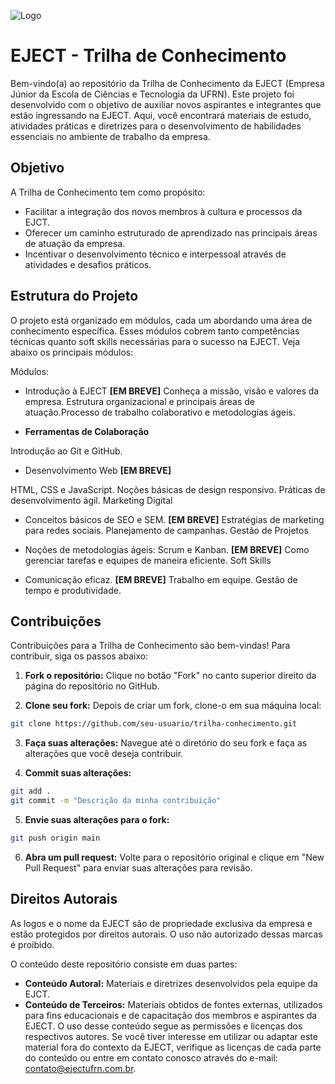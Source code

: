 
![Logo](https://www.ejectufrn.com.br/svgs/logo.svg)


# EJECT - Trilha de Conhecimento

Bem-vindo(a) ao repositório da Trilha de Conhecimento da EJECT (Empresa Júnior da Escola de Ciências e Tecnologia da UFRN). Este projeto foi desenvolvido com o objetivo de auxiliar novos aspirantes e integrantes que estão ingressando na EJECT. Aqui, você encontrará materiais de estudo, atividades práticas e diretrizes para o desenvolvimento de habilidades essenciais no ambiente de trabalho da empresa.


## Objetivo

A Trilha de Conhecimento tem como propósito:

- Facilitar a integração dos novos membros à cultura e processos da EJCT.
- Oferecer um caminho estruturado de aprendizado nas principais áreas de atuação da empresa.
- Incentivar o desenvolvimento técnico e interpessoal através de atividades e desafios práticos.


## Estrutura do Projeto

O projeto está organizado em módulos, cada um abordando uma área de conhecimento específica. Esses módulos cobrem tanto competências técnicas quanto soft skills necessárias para o sucesso na EJECT. Veja abaixo os principais módulos:

Módulos:

- Introdução à EJECT **[EM BREVE]**
Conheça a missão, visão e valores da empresa.
Estrutura organizacional e principais áreas de atuação.Processo de trabalho colaborativo e metodologias ágeis.
 
- **Ferramentas de Colaboração**

Introdução ao Git e GitHub.

-  Desenvolvimento Web **[EM BREVE]**

HTML, CSS e JavaScript. 
Noções básicas de design responsivo.
Práticas de desenvolvimento ágil.
Marketing Digital

- Conceitos básicos de SEO e SEM. **[EM BREVE]**
Estratégias de marketing para redes sociais.
Planejamento de campanhas.
Gestão de Projetos

- Noções de metodologias ágeis: Scrum e Kanban. **[EM BREVE]**
Como gerenciar tarefas e equipes de maneira eficiente.
Soft Skills

- Comunicação eficaz. **[EM BREVE]**
Trabalho em equipe.
Gestão de tempo e produtividade.


## Contribuições

Contribuições para a Trilha de Conhecimento são bem-vindas! Para contribuir, siga os passos abaixo:

1. **Fork o repositório:** Clique no botão "Fork" no canto superior direito da página do repositório no GitHub.

2. **Clone seu fork:** Depois de criar um fork, clone-o em sua máquina local:

```bash
git clone https://github.com/seu-usuario/trilha-conhecimento.git
```
3. **Faça suas alterações:** Navegue até o diretório do seu fork e faça as alterações que você deseja contribuir.

4. **Commit suas alterações:**

```bash
git add .
git commit -m "Descrição da minha contribuição"
```
5. **Envie suas alterações para o fork:**

```bash
git push origin main
```

6. **Abra um pull request:** Volte para o repositório original e clique em "New Pull Request" para enviar suas alterações para revisão.

## Direitos Autorais

As logos e o nome da EJECT são de propriedade exclusiva da empresa e estão protegidos por direitos autorais. O uso não autorizado dessas marcas é proibido.

O conteúdo deste repositório consiste em duas partes:

- **Conteúdo Autoral:** Materiais e diretrizes desenvolvidos pela equipe da EJCT.
- **Conteúdo de Terceiros:** Materiais obtidos de fontes externas, utilizados para fins educacionais e de capacitação dos membros e aspirantes da EJECT.
O uso desse conteúdo segue as permissões e licenças dos respectivos autores. Se você tiver interesse em utilizar ou adaptar este material fora do contexto da EJECT, verifique as licenças de cada parte do conteúdo ou entre em contato conosco através do e-mail: contato@ejectufrn.com.br.

